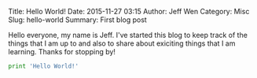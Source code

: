 Title: Hello World!
Date: 2015-11-27 03:15
Author: Jeff Wen
Category: Misc
Slug: hello-world
Summary: First blog post


Hello everyone, my name is Jeff. I've started this blog to keep track of the things that I am up to and also to share about exiciting things that I am learning. Thanks for stopping by!


```python
print 'Hello World!'
```
